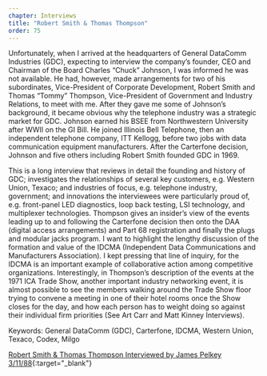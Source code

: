 ```yaml
---
chapter: Interviews
title: "Robert Smith & Thomas Thompson"
order: 75
---
```


Unfortunately, when I arrived at the headquarters of General DataComm Industries (GDC), expecting to interview the company’s founder, CEO and Chairman of the Board Charles “Chuck” Johnson, I was informed he was not available. He had, however, made arrangements for two of his subordinates, Vice-President of Corporate Development, Robert Smith and Thomas “Tommy” Thompson, Vice-President of Government and Industry Relations, to meet with me. After they gave me some of Johnson’s background, it became obvious why the telephone industry was a strategic market for GDC. Johnson earned his BSEE from Northwestern University after WWII on the GI Bill. He joined Illinois Bell Telephone, then an independent telephone company, ITT Kellogg, before two jobs with data communication equipment manufacturers. After the Carterfone decision, Johnson and five others including Robert Smith founded GDC in 1969.

This is a long interview that reviews in detail the founding and history of GDC; investigates the relationships of several key customers, e.g. Western Union, Texaco; and industries of focus, e.g. telephone industry, government; and innovations the interviewees were particularly proud of, e.g. front-panel LED diagnostics, loop back testing, LSI technology, and multiplexer technologies. Thompson gives an insider’s view of the events leading up to and following the Carterfone decision then onto the DAA (digital access arrangements) and Part 68 registration and finally the plugs and modular jacks program. I want to highlight the lengthy discussion of the formation and value of the IDCMA (Independent Data Communications and Manufacturers Association). I kept pressing that line of inquiry, for the IDCMA is an important example of collaborative action among competitive organizations. Interestingly, in Thompson’s description of the events at the 1971 ICA Trade Show, another important industry networking event, it is almost possible to see the members walking around the Trade Show floor trying to convene a meeting in one of their hotel rooms once the Show closes for the day, and how each person has to weight doing so against their individual firm priorities (See Art Carr and Matt Kinney Interviews).

Keywords: General DataComm (GDC), Carterfone, IDCMA, Western Union, Texaco, Codex, Milgo

[Robert Smith & Thomas Thompson Interviewed by James Pelkey 3/11/88](https://archive.computerhistory.org/resources/access/text/2017/11/102738591-05-01-acc.pdf){:target="_blank"}
